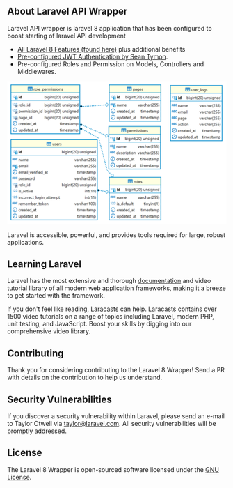 ## About Laravel API Wrapper

Laravel API wrapper is laravel 8 application that has been configured to boost starting of laravel API development

- [All Laravel 8 Features (found here)](https://laravel.com/docs/8.x) plus additional benefits
- [Pre-configured JWT Authentication by Sean Tymon](https://jwt-auth.readthedocs.io/en/develop/laravel-installation/).
- Pre-configured Roles and Permission on Models, Controllers and Middlewares.

<img src="public/images/initial-database-structure.png"/>

Laravel is accessible, powerful, and provides tools required for large, robust applications.

## Learning Laravel

Laravel has the most extensive and thorough [documentation](https://laravel.com/docs) and video tutorial library of all modern web application frameworks, making it a breeze to get started with the framework.

If you don't feel like reading, [Laracasts](https://laracasts.com) can help. Laracasts contains over 1500 video tutorials on a range of topics including Laravel, modern PHP, unit testing, and JavaScript. Boost your skills by digging into our comprehensive video library.

## Contributing

Thank you for considering contributing to the Laravel 8 Wrapper! Send a PR with details on the contribution to help us understand.

## Security Vulnerabilities

If you discover a security vulnerability within Laravel, please send an e-mail to Taylor Otwell via [taylor@laravel.com](mailto:taylor@laravel.com). All security vulnerabilities will be promptly addressed.

## License

The Laravel 8 Wrapper is open-sourced software licensed under the [GNU License](https://opensource.org/licenses/GNU).
